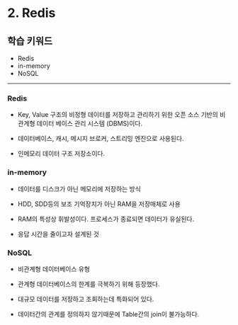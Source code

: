 # 2. Redis

## 학습 키워드

- Redis
- in-memory
- NoSQL

***

### Redis

- Key, Value 구조의 비정형 데이터를 저장하고 관리하기 위한 오픈 소스 기반의 비관계형 데이터 베이스 관리 시스템 (DBMS)이다.

- 데이터베이스, 캐시, 메시지 브로커, 스트리밍 엔진으로 사용된다.

- 인메모리 데이터 구조 저장소이다.

### in-memory

- 데이터를 디스크가 아닌 메모리에 저장하는 방식

- HDD, SDD등의 보조 기억장치가 아닌 RAM을 저장매체로 사용

- RAM의 특성상 휘발성이다. 프로세스가 종료되면 데이터가 유실된다.

- 응답 시간을 줄이고자 설계된 것

### NoSQL

- 비관계형 데이터베이스 유형

- 관계형 데이터베이스의 한계를 극복하기 위해 등장했다.

- 대규모 데이터를 저장하고 조회하는데 특화되어 있다.

- 데이터간의 관계를 정의하지 않기때문에 Table간의 join이 불가능하다.
